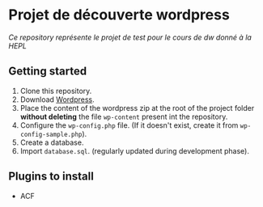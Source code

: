 # Projet de découverte wordpress

*Ce repository représente le projet de test pour le cours de dw donné à la HEPL*

## Getting started

1. Clone this repository.
2. Download [Wordpress](https://wordpress.org/).
3. Place the content of the wordpress zip at the root of the project folder **without deleting** the file `wp-content` present int the repository.
4. Configure the `wp-config.php` file. (If it doesn't exist, create it from `wp-config-sample.php`).
5. Create a database.
6. Import `database.sql`. (regularly updated during development phase).

## Plugins to install
* ACF